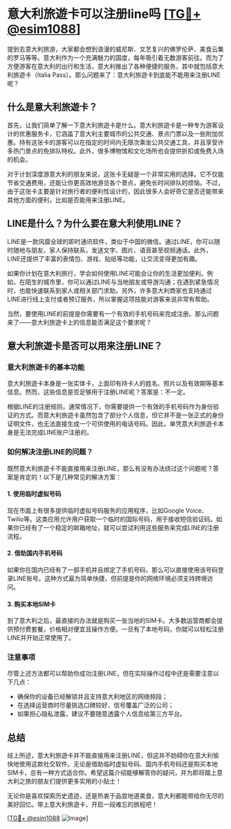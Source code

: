 # 意大利旅遊卡可以注册line吗 [[TG💪+ @esim1088](https://t.me/s/esim1088)]

提到去意大利旅游，大家都会想到浪漫的威尼斯、文艺复兴的佛罗伦萨、美食云集的罗马等等。意大利作为一个充满魅力的国度，每年吸引着无数游客前往。而为了方便游客在意大利的出行和生活，意大利推出了各种便捷的服务，其中就包括意大利旅遊卡（Italia Pass）。那么问题来了：意大利旅遊卡到底能不能用来注册LINE呢？

## 什么是意大利旅遊卡？

首先，让我们简单了解一下意大利旅遊卡是什么。意大利旅遊卡是一种专为游客设计的优惠服务卡，它涵盖了意大利主要城市的公共交通、景点门票以及一些附加优惠。持有这张卡的游客可以在指定的时间内无限次乘坐公共交通工具，并且享受许多热门景点的免排队特权。此外，很多博物馆和文化场所也会提供折扣或免费入场的机会。

对于计划深度游意大利的朋友来说，这张卡无疑是一个非常实用的选择。它不仅能节省交通费用，还能让你更高效地游览各个景点，避免长时间排队的烦恼。不过，由于这张卡主要是针对旅行者的便利性设计的，因此很多人会好奇它是否还能带来其他方面的便利，比如是否能用来注册LINE。

## LINE是什么？为什么要在意大利使用LINE？

LINE是一款风靡全球的即时通讯软件，类似于中国的微信。通过LINE，你可以随时随地与朋友、家人保持联系，发送文字、图片、语音甚至视频通话。此外，LINE还提供了丰富的表情包、游戏、贴纸等功能，让交流变得更加有趣。

如果你计划在意大利旅行，学会如何使用LINE可能会让你的生活更加便利。例如，在陌生的城市里，你可以通过LINE与当地朋友或导游沟通；在遇到紧急情况时，也能快速联系到家人或相关部门求助。另外，许多意大利商家也支持通过LINE进行线上支付或者预订服务，所以掌握这项技能对游客来说非常有帮助。

当然，要使用LINE的前提是你需要有一个有效的手机号码来完成注册。那么问题来了——意大利旅遊卡上的信息能否满足这个要求呢？

## 意大利旅遊卡是否可以用来注册LINE？

### 意大利旅遊卡的基本功能

意大利旅遊卡本身是一张实体卡，上面印有持卡人的姓名、照片以及有效期等基本信息。然而，这些信息是否足够用于注册LINE呢？答案是：不一定。

根据LINE的注册规则，通常情况下，你需要提供一个有效的手机号码作为身份验证的方式。而意大利旅遊卡虽然包含了部分个人信息，但它并不是一张正式的身份证明文件，也无法直接生成一个可供使用的电话号码。因此，单凭意大利旅遊卡本身是无法完成LINE账户注册的。

### 如何解决注册LINE的问题？

既然意大利旅遊卡不能直接用来注册LINE，那么有没有办法绕过这个问题呢？答案是肯定的！以下是几种常见的解决方案：

#### 1. 使用临时虚拟号码

现在市面上有很多提供临时虚拟号码服务的应用程序，比如Google Voice、Twilio等。这类应用允许用户获取一个临时的国际号码，用于接收短信验证码。如果你已经有了一个稳定的邮箱地址，就可以尝试利用这些服务来完成LINE的注册流程。

#### 2. 借助国内手机号码

如果你在国内已经有了一部手机并且绑定了手机号码，那么可以直接使用该号码登录LINE账号。这种方式最为简单快捷，但前提是你的网络环境必须支持跨境访问。

#### 3. 购买本地SIM卡

到了意大利之后，最直接的办法就是购买一张当地的SIM卡。大多数运营商都会提供预付费套餐，价格相对便宜且操作方便。一旦有了本地号码，你就可以轻松注册LINE并开始正常使用了。

### 注意事项

尽管上述方法都可以帮助你成功注册LINE，但在实际操作过程中还是需要注意以下几点：

- 确保你的设备已经解锁并且支持意大利地区的网络频段；
- 在选择运营商时尽量挑选口碑较好、信号覆盖广泛的公司；
- 如果担心隐私泄露，建议不要随意透露个人信息给第三方平台。

## 总结

综上所述，意大利旅遊卡并不能直接用来注册LINE，但这并不妨碍你在意大利愉快地使用这款社交软件。无论是借助临时虚拟号码、国内手机号码还是购买本地SIM卡，总有一种方式适合你。希望这篇介绍能够解答你的疑问，并为即将踏上意大利之旅的朋友们提供更多实用的小贴士！

无论你是喜欢探索历史遗迹，还是热衷于品尝地道美食，意大利都能带给你无尽的美好回忆。带上意大利旅遊卡，开启一段难忘的旅程吧！

[[TG💪+ @esim1088](https://t.me/s/esim1088) ![Image](https://i.postimg.cc/4NQfJmqS/Snipaste-2025-05-13-00-14-12.png)]